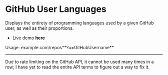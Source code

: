 # GitHub User Languages
Displays the entirety of programming languages used by a given GitHub user, as well as their proportions.

* Live demo **[here](http://matheus.avellar.c9.io/lang)**

Usage: example.com/repos**?u=GitHubUsername**

<hr>

Due to rate limiting on the GitHub API, it cannot be used many times in a row; I have yet to read the entire API terms to figure out a way to fix it.
